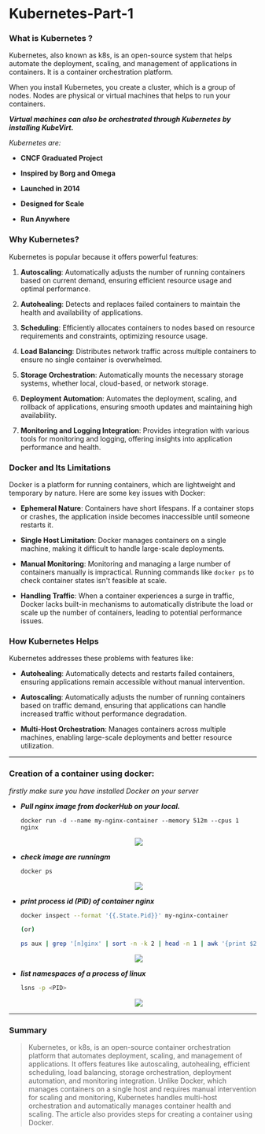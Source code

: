 # Kubernetes-Part-1

### What is Kubernetes ?

Kubernetes, also known as k8s, is an open-source system that helps automate the deployment, scaling, and management of applications in containers. It is a container orchestration platform.

When you install Kubernetes, you create a cluster, which is a group of nodes. Nodes are physical or virtual machines that helps to run your containers.

***Virtual machines can also be orchestrated through Kubernetes by installing KubeVirt.***

*Kubernetes are:*

* **CNCF Graduated Project**
    
* **Inspired by Borg and Omega**
    
* **Launched in 2014**
    
* **Designed for Scale**
    
* **Run Anywhere**
    

### Why Kubernetes?

Kubernetes is popular because it offers powerful features:

1. **Autoscaling**: Automatically adjusts the number of running containers based on current demand, ensuring efficient resource usage and optimal performance.
    
2. **Autohealing**: Detects and replaces failed containers to maintain the health and availability of applications.
    
3. **Scheduling**: Efficiently allocates containers to nodes based on resource requirements and constraints, optimizing resource usage.
    
4. **Load Balancing**: Distributes network traffic across multiple containers to ensure no single container is overwhelmed.
    
5. **Storage Orchestration**: Automatically mounts the necessary storage systems, whether local, cloud-based, or network storage.
    
6. **Deployment Automation**: Automates the deployment, scaling, and rollback of applications, ensuring smooth updates and maintaining high availability.
    
7. **Monitoring and Logging Integration**: Provides integration with various tools for monitoring and logging, offering insights into application performance and health.
    

### Docker and Its Limitations

Docker is a platform for running containers, which are lightweight and temporary by nature. Here are some key issues with Docker:

* **Ephemeral Nature**: Containers have short lifespans. If a container stops or crashes, the application inside becomes inaccessible until someone restarts it.
    
* **Single Host Limitation**: Docker manages containers on a single machine, making it difficult to handle large-scale deployments.
    
* **Manual Monitoring**: Monitoring and managing a large number of containers manually is impractical. Running commands like `docker ps` to check container states isn't feasible at scale.
    
* **Handling Traffic**: When a container experiences a surge in traffic, Docker lacks built-in mechanisms to automatically distribute the load or scale up the number of containers, leading to potential performance issues.
    

### How Kubernetes Helps

Kubernetes addresses these problems with features like:

* **Autohealing**: Automatically detects and restarts failed containers, ensuring applications remain accessible without manual intervention.
    
* **Autoscaling**: Automatically adjusts the number of running containers based on traffic demand, ensuring that applications can handle increased traffic without performance degradation.
    
* **Multi-Host Orchestration**: Manages containers across multiple machines, enabling large-scale deployments and better resource utilization.
    

---

### Creation of a container using docker:

*firstly make sure you have installed Docker on your server*

* ***Pull nginx image from dockerHub on your local.***
    
    ```basic
    docker run -d --name my-nginx-container --memory 512m --cpus 1 nginx
    ```
    <p align="center">
  <img src="https://cdn.hashnode.com/res/hashnode/image/upload/v1715754053278/bb8d27ac-2bfd-4d7e-87b2-209643527e60.png">
</p>
    
    
* ***check image are runningm***
    
    ```bash
    docker ps
    ```
    <p align="center">
  <img src="https://cdn.hashnode.com/res/hashnode/image/upload/v1715754315784/a5e8f1b9-f7a9-4c89-ac3f-0d3dd76cb564.png">
</p>

    
* ***print process id (PID) of container nginx***
    
    ```bash
    docker inspect --format '{{.State.Pid}}' my-nginx-container
    
    (or)
    
    ps aux | grep '[n]ginx' | sort -n -k 2 | head -n 1 | awk '{print $2}'
    ```
    <p align="center">
  <img src="https://cdn.hashnode.com/res/hashnode/image/upload/v1718737283139/a64e64cc-6086-40fe-87ca-dafb1db70f6b.png">
</p>
    
* ***list namespaces of a process of linux***
    
    ```bash
    lsns -p <PID>
    ```
    <p align="center">
  <img src="https://cdn.hashnode.com/res/hashnode/image/upload/v1718737355110/1494f481-f5b6-4e7d-801d-a3ace6b7e108.png">
</p>
    

---

### Summary

> Kubernetes, or k8s, is an open-source container orchestration platform that automates deployment, scaling, and management of applications. It offers features like autoscaling, autohealing, efficient scheduling, load balancing, storage orchestration, deployment automation, and monitoring integration. Unlike Docker, which manages containers on a single host and requires manual intervention for scaling and monitoring, Kubernetes handles multi-host orchestration and automatically manages container health and scaling. The article also provides steps for creating a container using Docker.
